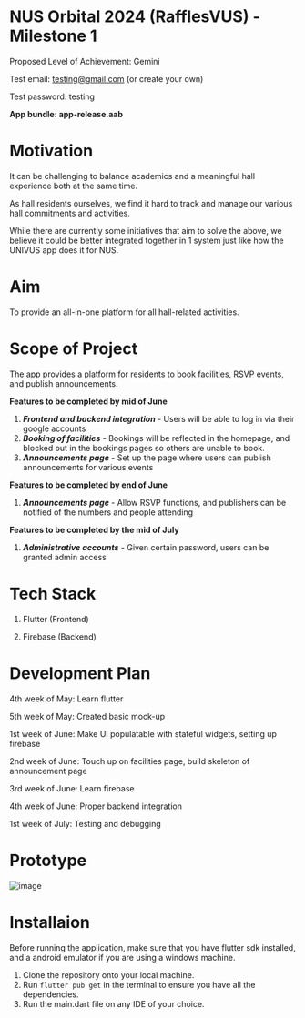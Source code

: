 # NUS Orbital 2024 (RafflesVUS) - Milestone 1

Proposed Level of Achievement: Gemini

Test email: testing@gmail.com (or create your own)

Test password: testing

**App bundle: app-release.aab**

# **Motivation**

It can be challenging to balance academics and a meaningful hall experience both at the same time.

As hall residents ourselves, we find it hard to track and manage our various hall commitments and activities.

While there are currently some initiatives that aim to solve the above, we believe it could be better integrated together in 1 system just like how the UNIVUS app does it for NUS.

# **Aim**

To provide an all-in-one platform for all hall-related activities.

# **Scope of Project**

The app provides a platform for residents to book facilities, RSVP events, and publish announcements.

**Features to be completed by mid of June**

1. **_Frontend and backend integration_** - Users will be able to log in via their google accounts
2. **_Booking of facilities_** - Bookings will be reflected in the homepage, and blocked out in the bookings pages so others are unable to book.
3. **_Announcements page_** - Set up the page where users can publish announcements for various events

**Features to be completed by end of June**

1. **_Announcements page_** - Allow RSVP functions, and publishers can be notified of the numbers and people attending

**Features to be completed by the mid of July**

1. **_Administrative accounts_** - Given certain password, users can be granted admin access

# **Tech Stack**

1. Flutter (Frontend)

2. Firebase (Backend)

# **Development Plan**

4th week of May: Learn flutter

5th week of May: Created basic mock-up

1st week of June: Make UI populatable with stateful widgets, setting up firebase

2nd week of June: Touch up on facilities page, build skeleton of announcement page

3rd week of June: Learn firebase

4th week of June: Proper backend integration

1st week of July: Testing and debugging

# **Prototype**

![image](https://github.com/lifrocszh/Orbital-24-RafflesVUS/assets/163915921/d7a1ea31-7b19-4447-b526-6e202ddce752)

# **Installaion**

Before running the application, make sure that you have flutter sdk installed, and a android emulator if you are using a windows machine.

1. Clone the repository onto your local machine.
2. Run `flutter pub get` in the terminal to ensure you have all the dependencies.
3. Run the main.dart file on any IDE of your choice.
